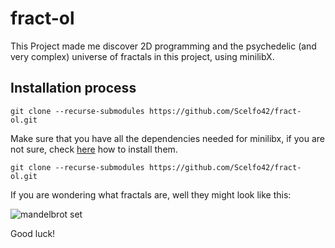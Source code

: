 # fract-ol

This Project made me discover 2D programming and the psychedelic (and very complex) universe of fractals in this project, using minilibX.

## Installation process

```
git clone --recurse-submodules https://github.com/Scelfo42/fract-ol.git
```
Make sure that you have all the dependencies needed for minilibx, if you are not sure, check <a href="https://harm-smits.github.io/42docs/libs/minilibx/getting_started.html#installation">here</a> how to install them.
```
git clone --recurse-submodules https://github.com/Scelfo42/fract-ol.git
```

If you are wondering what fractals are, well they might look like this:

![mandelbrot set](https://user-images.githubusercontent.com/115648081/229800171-e4f4596c-6395-4300-afcc-b93fb56e8633.png)

Good luck!
